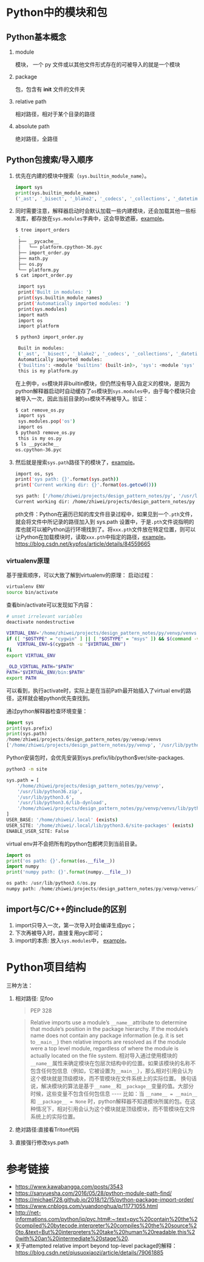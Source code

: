 # Python中的模块和包
## Python基本概念
1. module
   
   模块， 一个 py 文件或以其他文件形式存在的可被导入的就是一个模块
2. package
   
   包，包含有 __init__ 文件的文件夹
3. relative path
   
   相对路径，相对于某个目录的路径
4. absolute path
   
   绝对路径，全路径

## Python包搜索/导入顺序
1. 优先在内建的模块中搜索（`sys.builtin_module_name`）。
    ```python
    import sys
    print(sys.builtin_module_names)
    ('_ast', '_bisect', '_blake2', '_codecs', '_collections', '_datetime', '_elementtree', '_functools', '_heapq', '_imp', '_io', '_locale', '_md5', '_operator', '_pickle', '_posixsubprocess', '_random', '_sha1', '_sha256', '_sha3', '_sha512', '_signal', '_socket', '_sre', '_stat', '_string', '_struct', '_symtable', '_thread', '_tracemalloc', '_warnings', '_weakref', 'array', 'atexit', 'binascii', 'builtins', 'cmath', 'errno', 'faulthandler', 'fcntl', 'gc', 'grp', 'itertools', 'marshal', 'math', 'posix', 'pwd', 'pyexpat', 'select', 'spwd', 'sys', 'syslog', 'time', 'unicodedata', 'xxsubtype', 'zipimport', 'zlib')
    ```
2. 同时需要注意，解释器启动时会默认加载一些内建模块，还会加载其他一些标准库，都存放在`sys.modules`字典中，这会导致遮蔽，[example](./import_orders/import_order.py)。
   ```sh
   $ tree import_orders
    .
    ├── __pycache__
    │   └── platform.cpython-36.pyc
    ├── import_order.py
    ├── math.py
    ├── os.py
    └── platform.py
   $ cat import_order.py

    import sys
    print('Built in modules: ')
    print(sys.builtin_module_names)
    print('Automatically imported modules: ')
    print(sys.modules)
    import math
    import os
    import platform

   $ python3 import_order.py

    Built in modules: 
    ('_ast', '_bisect', '_blake2', '_codecs', '_collections', '_datetime', '_elementtree', '_functools', '_heapq', '_imp', '_io', '_locale', '_md5', '_operator', '_pickle', '_posixsubprocess', '_random', '_sha1', '_sha256', '_sha3', '_sha512', '_signal', '_socket', '_sre', '_stat', '_string', '_struct', '_symtable', '_thread', '_tracemalloc', '_warnings', '_weakref', 'array', 'atexit', 'binascii', 'builtins', 'cmath', 'errno', 'faulthandler', 'fcntl', 'gc', 'grp', 'itertools', 'marshal', 'math', 'posix', 'pwd', 'pyexpat', 'select', 'spwd', 'sys', 'syslog', 'time', 'unicodedata', 'xxsubtype', 'zipimport', 'zlib')
    Automatically imported modules: 
    {'builtins': <module 'builtins' (built-in)>, 'sys': <module 'sys' (built-in)>, '_frozen_importlib': <module 'importlib._bootstrap' (frozen)>, '_imp': <module '_imp' (built-in)>, '_warnings': <module '_warnings' (built-in)>, '_thread': <module '_thread' (built-in)>, '_weakref': <module '_weakref' (built-in)>, '_frozen_importlib_external': <module 'importlib._bootstrap_external' (frozen)>, '_io': <module 'io' (built-in)>, 'marshal': <module 'marshal' (built-in)>, 'posix': <module 'posix' (built-in)>, 'zipimport': <module 'zipimport' (built-in)>, 'encodings': <module 'encodings' from '/usr/lib/python3.6/encodings/__init__.py'>, 'codecs': <module 'codecs' from '/usr/lib/python3.6/codecs.py'>, '_codecs': <module '_codecs' (built-in)>, 'encodings.aliases': <module 'encodings.aliases' from '/usr/lib/python3.6/encodings/aliases.py'>, 'encodings.utf_8': <module 'encodings.utf_8' from '/usr/lib/python3.6/encodings/utf_8.py'>, '_signal': <module '_signal' (built-in)>, '__main__': <module '__main__' from 'import_order.py'>, 'encodings.latin_1': <module 'encodings.latin_1' from '/usr/lib/python3.6/encodings/latin_1.py'>, 'io': <module 'io' from '/usr/lib/python3.6/io.py'>, 'abc': <module 'abc' from '/usr/lib/python3.6/abc.py'>, '_weakrefset': <module '_weakrefset' from '/usr/lib/python3.6/_weakrefset.py'>, 'site': <module 'site' from '/usr/lib/python3.6/site.py'>, 'os': <module 'os' from '/usr/lib/python3.6/os.py'>, 'errno': <module 'errno' (built-in)>, 'stat': <module 'stat' from '/usr/lib/python3.6/stat.py'>, '_stat': <module '_stat' (built-in)>, 'posixpath': <module 'posixpath' from '/usr/lib/python3.6/posixpath.py'>, 'genericpath': <module 'genericpath' from '/usr/lib/python3.6/genericpath.py'>, 'os.path': <module 'posixpath' from '/usr/lib/python3.6/posixpath.py'>, '_collections_abc': <module '_collections_abc' from '/usr/lib/python3.6/_collections_abc.py'>, '_sitebuiltins': <module '_sitebuiltins' from '/usr/lib/python3.6/_sitebuiltins.py'>, 'sysconfig': <module 'sysconfig' from '/usr/lib/python3.6/sysconfig.py'>, '_sysconfigdata_m_linux_x86_64-linux-gnu': <module '_sysconfigdata_m_linux_x86_64-linux-gnu' from '/usr/lib/python3.6/_sysconfigdata_m_linux_x86_64-linux-gnu.py'>, '_bootlocale': <module '_bootlocale' from '/usr/lib/python3.6/_bootlocale.py'>, '_locale': <module '_locale' (built-in)>, 'types': <module 'types' from '/usr/lib/python3.6/types.py'>, 'functools': <module 'functools' from '/usr/lib/python3.6/functools.py'>, '_functools': <module '_functools' (built-in)>, 'collections': <module 'collections' from '/usr/lib/python3.6/collections/__init__.py'>, 'operator': <module 'operator' from '/usr/lib/python3.6/operator.py'>, '_operator': <module '_operator' (built-in)>, 'keyword': <module 'keyword' from '/usr/lib/python3.6/keyword.py'>, 'heapq': <module 'heapq' from '/usr/lib/python3.6/heapq.py'>, '_heapq': <module '_heapq' (built-in)>, 'itertools': <module 'itertools' (built-in)>, 'reprlib': <module 'reprlib' from '/usr/lib/python3.6/reprlib.py'>, '_collections': <module '_collections' (built-in)>, 'weakref': <module 'weakref' from '/usr/lib/python3.6/weakref.py'>, 'collections.abc': <module 'collections.abc' from '/usr/lib/python3.6/collections/abc.py'>, 'importlib': <module 'importlib' from '/usr/lib/python3.6/importlib/__init__.py'>, 'importlib._bootstrap': <module 'importlib._bootstrap' (frozen)>, 'importlib._bootstrap_external': <module 'importlib._bootstrap_external' (frozen)>, 'warnings': <module 'warnings' from '/usr/lib/python3.6/warnings.py'>, 'importlib.util': <module 'importlib.util' from '/usr/lib/python3.6/importlib/util.py'>, 'importlib.abc': <module 'importlib.abc' from '/usr/lib/python3.6/importlib/abc.py'>, 'importlib.machinery': <module 'importlib.machinery' from '/usr/lib/python3.6/importlib/machinery.py'>, 'contextlib': <module 'contextlib' from '/usr/lib/python3.6/contextlib.py'>, 'zope': <module 'zope' from '/usr/lib/python3/dist-packages/zope/__init__.py'>, 'sitecustomize': <module 'sitecustomize' from '/usr/lib/python3.6/sitecustomize.py'>, 'apport_python_hook': <module 'apport_python_hook' from '/usr/lib/python3/dist-packages/apport_python_hook.py'>}
    this is my platform.py
   ```
   在上例中，`os`模块并非builtin模块，但仍然没有导入自定义的模块，是因为python解释器启动时自动缓存了`os`模块到`sys.modules`中，由于每个模块只会被导入一次，因此当前目录的`os`模块不再被导入。验证：
   ```sh
   $ cat remove_os.py
    import sys
    sys.modules.pop('os')
    import os
   $ python3 remove_os.py
    this is my os.py 
   $ ls __pycache__ 
   os.cpython-36.pyc
   ```

3. 然后就是搜索`sys.path`路径下的模块了，[example](./cwd.py)。
   ```sh
   import os, sys
   print('sys path: {}'.format(sys.path))
   print('Current working dir: {}'.format(os.getcwd()))

   sys path: ['/home/zhiwei/projects/design_pattern_notes/py', '/usr/lib/python36.zip', '/usr/lib/python3.6', '/usr/lib/python3.6/lib-dynload', '/home/zhiwei/.local/lib/python3.6/site-packages', '/usr/local/lib/python3.6/dist-packages', '/usr/lib/python3/dist-packages']
   Current working dir: /home/zhiwei/projects/design_pattern_notes/py
   ```

   pth文件：Python在遍历已知的库文件目录过程中，如果见到一个`.pth`文件，就会将文件中所记录的路径加入到 sys.path 设置中，于是`.pth`文件说指明的库也就可以被Python运行环境找到了。将`xxx.pth`文件放在特定位置，则可以让Python在加载模块时，读取`xxx.pth`中指定的路径，[example](./test_pth.py)。
   https://blog.csdn.net/kypfos/article/details/84559665
   
### virtualenv原理
基于搜索顺序，可以大致了解到virtualenv的原理：
启动过程：
```sh
virtualenv ENV
source bin/activate
```
查看bin/activate可以发现如下内容：
```sh
# unset irrelevant variables
deactivate nondestructive

VIRTUAL_ENV='/home/zhiwei/projects/design_pattern_notes/py/venvp/venvs'
if ([ "$OSTYPE" = "cygwin" ] || [ "$OSTYPE" = "msys" ]) && $(command -v cygpath &> /dev/null) ; then
    VIRTUAL_ENV=$(cygpath -u "$VIRTUAL_ENV")
fi
export VIRTUAL_ENV

_OLD_VIRTUAL_PATH="$PATH"
PATH="$VIRTUAL_ENV/bin:$PATH"
export PATH
```
可以看到，执行activate时，实际上是在当前Path最开始插入了virtual env的路径，这样就会被python优先查找到。

通过python解释器检查环境变量：
```python
import sys
print(sys.prefix)
print(sys.path)
/home/zhiwei/projects/design_pattern_notes/py/venvp/venvs
['/home/zhiwei/projects/design_pattern_notes/py/venvp', '/usr/lib/python36.zip', '/usr/lib/python3.6', '/usr/lib/python3.6/lib-dynload', '/home/zhiwei/projects/design_pattern_notes/py/venvp/venvs/lib/python3.6/site-packages']
```


Python安装包时，会优先安装到sys.prefix/lib/python$ver/site-packages.
```sh
python3 -m site

sys.path = [
    '/home/zhiwei/projects/design_pattern_notes/py/venvp',
    '/usr/lib/python36.zip',
    '/usr/lib/python3.6',
    '/usr/lib/python3.6/lib-dynload',
    '/home/zhiwei/projects/design_pattern_notes/py/venvp/venvs/lib/python3.6/site-packages',
]
USER_BASE: '/home/zhiwei/.local' (exists)
USER_SITE: '/home/zhiwei/.local/lib/python3.6/site-packages' (exists)
ENABLE_USER_SITE: False
```
virtual env并不会把所有的python包都拷贝到当前目录。
```python
import os
print('os path: {}'.format(os.__file__))
import numpy
print('numpy path: {}'.format(numpy.__file__))

os path: /usr/lib/python3.6/os.py
numpy path: /home/zhiwei/projects/design_pattern_notes/py/venvp/venvs/lib/python3.6/site-packages/numpy/__init__.py
```

## import与C/C++的include的区别
1. import只导入一次，第一次导入时会编译生成pyc；
2. 下次再被导入时，直接复用pyc即可；
3. import的本质: 放入`sys.modules`中， [example](./imports.py)。

# Python项目结构
三种方法：
1. 相对路径: 见foo
   > PEP 328

   >Relative imports use a module’s `__name__`attribute to determine that module’s position in the package hierarchy. If the module’s name does not contain any package information (e.g. it is set to`__main__`) then relative imports are resolved as if the module were a top level module, regardless of where the module is actually located on the file system.
   相对导入通过使用模块的 `__name__`属性来确定模块在包层次结构中的位置。如果该模块的名称不包含任何包信息（例如，它被设置为`__main__`），那么相对引用会认为这个模块就是顶级模块，而不管模块在文件系统上的实际位置。
   换句话说，解决模块的算法是基于`__name__`和`__package__`变量的值。大部分时候，这些变量不包含任何包信息 ---- 比如：当 `__name__ = __main__` 和 `__package__ = None` 时，python解释器不知道模块所属的包。在这种情况下，相对引用会认为这个模块就是顶级模块，而不管模块在文件系统上的实际位置。
2. 绝对路径:直接看Triton代码
3. 直接强行修改sys.path

# 参考链接
* https://www.kawabangga.com/posts/3543
* https://sanyuesha.com/2016/05/28/python-module-path-find/
* https://michael728.github.io/2018/12/15/python-package-import-order/
* https://www.cnblogs.com/yuandonghua/p/11771055.html
* http://net-informations.com/python/iq/pyc.htm#:~:text=pyc%20contain%20the%20compiled%20bytecode,interpreter%20compiles%20the%20source%20to.&text=But%20interpreters%20take%20human%20readable,this%20with%20an%20intermediate%20stage%20.
* 关于attempted relative import beyond top-level package的解释：https://blog.csdn.net/qiusuoxiaozi/article/details/79061885
